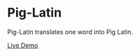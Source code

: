 # Pig-Latin

Pig-Latin translates one word into Pig Latin.

[Live Demo](https://dragosbatineanu.github.io/Pig-Latin/)

